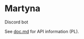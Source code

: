 # Martyna
Discord bot

See [doc.md](https://github.com/Patrykas1000/Martyna/blob/master/doc.md) for API information (PL).